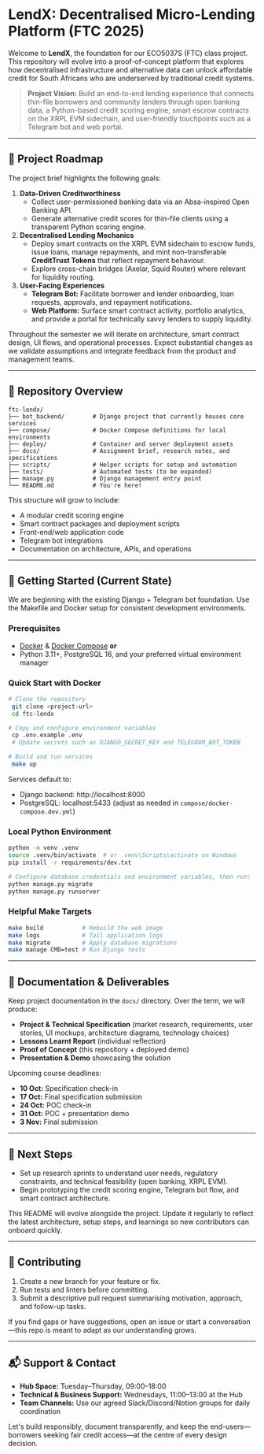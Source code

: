 # LendX: Decentralised Micro-Lending Platform (FTC 2025)

Welcome to **LendX**, the foundation for our ECO5037S (FTC) class project. This repository will evolve into a proof-of-concept platform that explores how decentralised infrastructure and alternative data can unlock affordable credit for South Africans who are underserved by traditional credit systems.

> **Project Vision:** Build an end-to-end lending experience that connects thin-file borrowers and community lenders through open banking data, a Python-based credit scoring engine, smart escrow contracts on the XRPL EVM sidechain, and user-friendly touchpoints such as a Telegram bot and web portal.

---

## 🧭 Project Roadmap

The project brief highlights the following goals:

1. **Data-Driven Creditworthiness**
   - Collect user-permissioned banking data via an Absa-inspired Open Banking API.
   - Generate alternative credit scores for thin-file clients using a transparent Python scoring engine.
2. **Decentralised Lending Mechanics**
   - Deploy smart contracts on the XRPL EVM sidechain to escrow funds, issue loans, manage repayments, and mint non-transferable **CreditTrust Tokens** that reflect repayment behaviour.
   - Explore cross-chain bridges (Axelar, Squid Router) where relevant for liquidity routing.
3. **User-Facing Experiences**
   - **Telegram Bot:** Facilitate borrower and lender onboarding, loan requests, approvals, and repayment notifications.
   - **Web Platform:** Surface smart contract activity, portfolio analytics, and provide a portal for technically savvy lenders to supply liquidity.

Throughout the semester we will iterate on architecture, smart contract design, UI flows, and operational processes. Expect substantial changes as we validate assumptions and integrate feedback from the product and management teams.

---

## 📁 Repository Overview

```
ftc-lendx/
├── bot_backend/        # Django project that currently houses core services
├── compose/            # Docker Compose definitions for local environments
├── deploy/             # Container and server deployment assets
├── docs/               # Assignment brief, research notes, and specifications
├── scripts/            # Helper scripts for setup and automation
├── tests/              # Automated tests (to be expanded)
├── manage.py           # Django management entry point
└── README.md           # You're here!
```

This structure will grow to include:
- A modular credit scoring engine
- Smart contract packages and deployment scripts
- Front-end/web application code
- Telegram bot integrations
- Documentation on architecture, APIs, and operations

---

## 🚀 Getting Started (Current State)

We are beginning with the existing Django + Telegram bot foundation. Use the Makefile and Docker setup for consistent development environments.

### Prerequisites
- [Docker](https://www.docker.com/get-started) & [Docker Compose](https://docs.docker.com/compose/install/) **or**
- Python 3.11+, PostgreSQL 16, and your preferred virtual environment manager

### Quick Start with Docker
```bash
# Clone the repository
 git clone <project-url>
 cd ftc-lendx

# Copy and configure environment variables
 cp .env.example .env
 # Update secrets such as DJANGO_SECRET_KEY and TELEGRAM_BOT_TOKEN

# Build and run services
 make up
```
Services default to:
- Django backend: http://localhost:8000
- PostgreSQL: localhost:5433 (adjust as needed in `compose/docker-compose.dev.yml`)

### Local Python Environment
```bash
python -m venv .venv
source .venv/bin/activate  # or .venv\Scripts\activate on Windows
pip install -r requirements/dev.txt

# Configure database credentials and environment variables, then run:
python manage.py migrate
python manage.py runserver
```

### Helpful Make Targets
```bash
make build           # Rebuild the web image
make logs            # Tail application logs
make migrate         # Apply database migrations
make manage CMD=test # Run Django tests
```

---

## 📝 Documentation & Deliverables

Keep project documentation in the `docs/` directory. Over the term, we will produce:

- **Project & Technical Specification** (market research, requirements, user stories, UI mockups, architecture diagrams, technology choices)
- **Lessons Learnt Report** (individual reflection)
- **Proof of Concept** (this repository + deployed demo)
- **Presentation & Demo** showcasing the solution

Upcoming course deadlines:
- **10 Oct:** Specification check-in
- **17 Oct:** Final specification submission
- **24 Oct:** POC check-in
- **31 Oct:** POC + presentation demo
- **3 Nov:** Final submission

---

## 🔭 Next Steps

- Set up research sprints to understand user needs, regulatory constraints, and technical feasibility (open banking, XRPL EVM).
- Begin prototyping the credit scoring engine, Telegram bot flow, and smart contract architecture.

This README will evolve alongside the project. Update it regularly to reflect the latest architecture, setup steps, and learnings so new contributors can onboard quickly.

---

## 🤝 Contributing

1. Create a new branch for your feature or fix.
2. Run tests and linters before committing.
3. Submit a descriptive pull request summarising motivation, approach, and follow-up tasks.

If you find gaps or have suggestions, open an issue or start a conversation—this repo is meant to adapt as our understanding grows.

---

## 📬 Support & Contact

- **Hub Space:** Tuesday–Thursday, 09:00–18:00
- **Technical & Business Support:** Wednesdays, 11:00–13:00 at the Hub
- **Team Channels:** Use our agreed Slack/Discord/Notion groups for daily coordination

Let's build responsibly, document transparently, and keep the end-users—borrowers seeking fair credit access—at the centre of every design decision.
